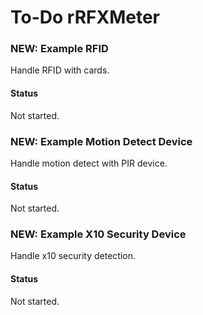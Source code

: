 # To-Do rRFXMeter

### NEW: Example RFID
Handle RFID with cards.
#### Status
Not started.

### NEW: Example Motion Detect Device
Handle motion detect with PIR device.
#### Status
Not started.

### NEW: Example X10 Security Device
Handle x10 security detection.
#### Status
Not started.
